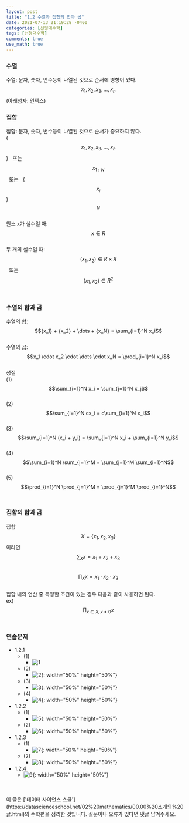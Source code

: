 ```yaml
---
layout: post
title: "1.2 수열과 집합의 합과 곱"
date: 2021-07-13 21:19:28 -0400
categories: [선형대수학]
tags: [선형대수학]
comments: true
use_math: true
---
```


### 수열
수열: 문자, 숫자, 변수등이 나열된 것으로 순서에 영향이 있다.<br/>
$${x_1}, {x_2}, {x_3}, \dots, {x_n}$$ (아래첨자: 인덱스)<br/>

### 집합
집합: 문자, 숫자, 변수등이 나열된 것으로 순서가 중요하지 않다.<br/>
{$${x_1}, {x_2}, {x_3}, \dots, {x_n}$$} &nbsp;  또는 &nbsp;  $${x_{1:N}}$$ &nbsp;  또는 &nbsp;  {$${x_i}$$}$${_N}$$<br/>
원소 x가 실수일 때: $$x \in R$$<br/>
두 개의 실수일 때: $$(x_1,x_2) \in R \times R$$ &nbsp;  또는 &nbsp;  $$(x_1,x_2) \in R^2$$<br/>

### 수열의 합과 곱
수열의 합: $${x_1} + {x_2} + \dots + {x_N} = \sum_{i=1}^N x_i$$<br/>
수열의 곱: $$x_1 \cdot x_2 \cdot \dots \cdot x_N = \prod_{i=1}^N x_i$$<br/>
성질<br/>
(1) $$\sum_{i=1}^N x_i = \sum_{j=1}^N x_j$$<br/>
(2) $$\sum_{i=1}^N cx_i = c\sum_{i=1}^N x_i$$<br/>
(3) $$\sum_{i=1}^N (x_i + y_i) = \sum_{i=1}^N x_i + \sum_{i=1}^N y_i$$<br/>
(4) $$\sum_{i=1}^N \sum_{j=1}^M = \sum_{j=1}^M \sum_{i=1}^N$$<br/>
(5) $$\prod_{i=1}^N \prod_{j=1}^M = \prod_{j=1}^M \prod_{i=1}^N$$<br/>

### 집합의 합과 곱
집합 $$X = \{x_1, x_2, x_3\}$$ 이라면<br/>
$$\sum_{X} x = x_1 + x_2 + x_3$$<br/>
$$\prod_X x = x_1 \cdot x_2 \cdot x_3$$<br/>
집합 내의 연산 중 특정한 조건이 있는 경우 다음과 같이 사용하면 된다.<br/>
ex) $$\prod_{x \in X, x \neq 0} x$$<br/>

### 연습문제
- 1.2.1
    - (1) 
        - ![1](/images/linearalgebra/1_2/1.png)
    - (2)
        - ![2](/images/linearalgebra/1_2/2.png){: width="50%" height="50%"}
    - (3)
        - ![3](/images/linearalgebra/1_2/3.png){: width="50%" height="50%"}
    - (4)
        - ![4](/images/linearalgebra/1_2/4.png){: width="50%" height="50%"}
- 1.2.2
    - (1)
        - ![5](/images/linearalgebra/1_2/5.png){: width="50%" height="50%"}
    - (2)
        - ![6](/images/linearalgebra/1_2/6.png){: width="50%" height="50%"}
- 1.2.3
    - (1)
        - ![7](/images/linearalgebra/1_2/7.png){: width="50%" height="50%"}
    - (2)
        - ![8](/images/linearalgebra/1_2/8.png){: width="50%" height="50%"}
- 1.2.4 
    - ![9](/images/linearalgebra/1_2/9.png){: width="50%" height="50%"}

<br/>
<br/>
이 글은 ['데이터 사이언스 스쿨'](https://datascienceschool.net/02%20mathematics/00.00%20소개의%20글.html)의 수학편을 정리한 것입니다.
질문이나 오류가 있다면 댓글 남겨주세요.